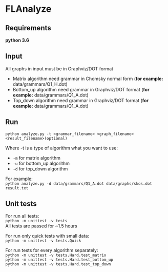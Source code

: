 # FLAnalyze

## Requirements 
**python 3.6**

## Input
All graphs in input must be in Graphviz/DOT format
* Matrix algorithm need grammar in Chomsky normal form (**for example:** data/grammars/Q1_H.dot)
* Bottom_up algorithm need grammar in Graphviz/DOT format (**for example:** data/grammars/Q1_A.dot)
* Top_down algorithm need grammar in Graphviz/DOT format (**for example:** data/grammars/Q1_A.dot)

## Run

`python analyze.py -t <grammar_filename> <graph_filename> <result_filename>(optional)`

Where -t is a type of algorithm what you want to use: 
* `-m` for matrix algorithm 
* `-u` for bottom_up algorithm 
* `-d` for top_down algorithm 

For example: <br> 
`python analyze.py -d data/grammars/Q1_A.dot data/graphs/skos.dot result.txt`

## Unit tests
For run all tests:
<br>
`python -m unittest -v tests`
<br>
All tests are passed for ~1.5 hours

For run only quick tests with small data:
<br>
`python -m unittest -v tests.Quick`

For run tests for every algorithm separately:
<br>
`python -m unittest -v tests.Hard.test_matrix`<br>
`python -m unittest -v tests.Hard.test_bottom_up`<br>
`python -m unittest -v tests.Hard.test_top_down`
